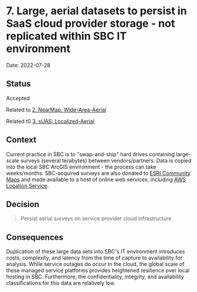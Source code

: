 # 7. Large, aerial datasets to persist in SaaS cloud provider storage - not replicated within SBC IT environment

Date: 2022-07-28

## Status

Accepted

Related to [2. NearMap: Wide-Area-Aerial](0002-source-wide-area-aerial-imagery-from-nearmap.md)

Related t0 [3. sUAS: Localized-Aerial](0003-source-highres-localized-aerial-imagery-from-sUAS.md)

## Context

Current practice in SBC is to "swap-and-ship" hard drives containing large-scale surveys (several terabytes) between vendors/partners. Data is copied into the local SBC ArcGIS environment - the process can take weeks/months. SBC-acquired surveys are also donated to [ESRI Community Maps](https://communitymaps.arcgis.com/home/) and made available to a host of online web services, including [AWS Location Service](https://aws.amazon.com/location/).

## Decision

>Persist aerial surveys on service provider cloud infrastructure

## Consequences

Duplication of these large data sets into SBC's IT environment introduces costs, complexity, and latency from the time of capture to availability for analysis. While service outages do occur in the cloud, the global scale of these managed service platforms provides heightened resilience over local hosting in SBC. Furthermore, the confidentiality, integrity, and availability classifications for this data are relatively low.